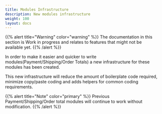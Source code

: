 ```yaml
---
title: Modules Infrastructure
description: New modules infrastructure
weight: 100 
layout: docs
---
```


{{% alert title="Warning" color="warning" %}}
The documentation in this section is Work in progress and relates to features that might not be available yet.
{{% /alert %}}

In order to make it easier and quicker to write modules(Payment/Shipping/Order Totals) a new infrastructure for these modules has been created.

This new infrastructure will reduce the amount of boilerplate code required, minimize copy/paste coding and adds helpers for common coding requirements.

{{% alert title="Note" color="primary" %}}
Previous Payment/Shipping/Order total modules will continue to work without modification.
{{% /alert %}}
